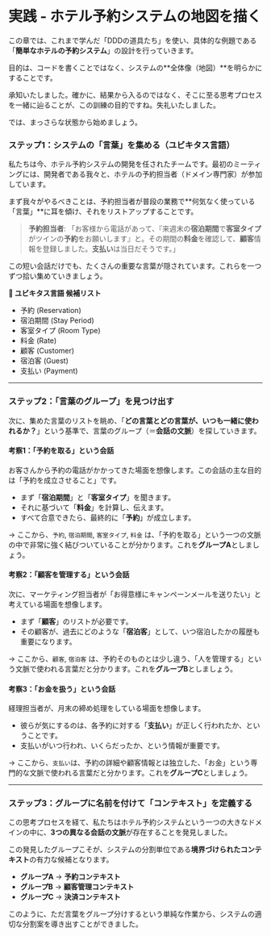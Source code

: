 # 実践 - ホテル予約システムの地図を描く

この章では、これまで学んだ「DDDの道具たち」を使い、具体的な例題である「**簡単なホテルの予約システム**」の設計を行っていきます。

目的は、コードを書くことではなく、システムの**全体像（地図）**を明らかにすることです。

承知いたしました。確かに、結果から入るのではなく、そこに至る思考プロセスを一緒に辿ることが、この訓練の目的ですね。失礼いたしました。

では、まっさらな状態から始めましょう。

### ステップ1：システムの「言葉」を集める（ユビキタス言語）

私たちは今、ホテル予約システムの開発を任されたチームです。最初のミーティングには、開発者である我々と、ホテルの予約担当者（ドメイン専門家）が参加しています。

まず我々がやるべきことは、予約担当者が普段の業務で**何気なく使っている「言葉」**に耳を傾け、それをリストアップすることです。

> **予約担当者**: 「お客様から電話があって、『来週末の**宿泊期間**で**客室タイプ**がツインの**予約**をお願いします』と。その期間の**料金**を確認して、**顧客**情報を登録しました。**支払い**は当日だそうです。」

この短い会話だけでも、たくさんの重要な言葉が隠されています。これらを一つずつ拾い集めていきましょう。

**📝 ユビキタス言語 候補リスト**
* 予約 (Reservation)
* 宿泊期間 (Stay Period)
* 客室タイプ (Room Type)
* 料金 (Rate)
* 顧客 (Customer)
* 宿泊客 (Guest)
* 支払い (Payment)

---
### ステップ2：「言葉のグループ」を見つけ出す

次に、集めた言葉のリストを眺め、「**どの言葉とどの言葉が、いつも一緒に使われるか？**」という基準で、言葉のグループ（＝**会話の文脈**）を探していきます。

#### 考察1：「予約を取る」という会話
お客さんから予約の電話がかかってきた場面を想像します。この会話の主な目的は「予約を成立させること」です。

* まず「**宿泊期間**」と「**客室タイプ**」を聞きます。
* それに基づいて「**料金**」を計算し、伝えます。
* すべて合意できたら、最終的に「**予約**」が成立します。

→ ここから、`予約`, `宿泊期間`, `客室タイプ`, `料金` は、「予約を取る」という一つの文脈の中で非常に強く結びついていることが分かります。これを**グループA**としましょう。

#### 考察2：「顧客を管理する」という会話
次に、マーケティング担当者が「お得意様にキャンペーンメールを送りたい」と考えている場面を想像します。

* まず「**顧客**」のリストが必要です。
* その顧客が、過去にどのような「**宿泊客**」として、いつ宿泊したかの履歴も重要になります。

→ ここから、`顧客`, `宿泊客` は、予約そのものとは少し違う、「人を管理する」という文脈で使われる言葉だと分かります。これを**グループB**としましょう。

#### 考察3：「お金を扱う」という会話
経理担当者が、月末の締め処理をしている場面を想像します。

* 彼らが気にするのは、各予約に対する「**支払い**」が正しく行われたか、ということです。
* 支払いがいつ行われ、いくらだったか、という情報が重要です。

→ ここから、`支払い`は、予約の詳細や顧客情報とは独立した、「お金」という専門的な文脈で使われる言葉だと分かります。これを**グループC**としましょう。

---
### ステップ3：グループに名前を付けて「コンテキスト」を定義する

この思考プロセスを経て、私たちはホテル予約システムという一つの大きなドメインの中に、**3つの異なる会話の文脈**が存在することを発見しました。

この発見したグループこそが、システムの分割単位である**境界づけられたコンテキスト**の有力な候補となります。

* **グループA** → **予約コンテキスト**
* **グループB** → **顧客管理コンテキスト**
* **グループC** → **決済コンテキスト**

このように、ただ言葉をグループ分けするという単純な作業から、システムの適切な分割案を導き出すことができました。
